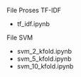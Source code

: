 File Proses TF-IDF
- tf_idf.ipynb

File SVM
- svm_2_kfold.ipynb
- svm_5_kfold.ipynb
- svm_10_kfold.ipynb
